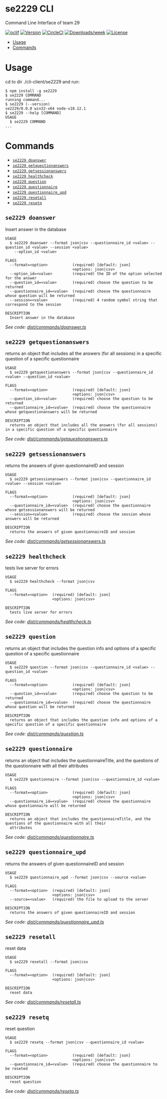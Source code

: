 se2229 CLI
=================

Command Line Interface of team 29

[![oclif](https://img.shields.io/badge/cli-oclif-brightgreen.svg)](https://oclif.io)
[![Version](https://img.shields.io/npm/v/oclif-hello-world.svg)](https://npmjs.org/package/oclif-hello-world)
[![CircleCI](https://circleci.com/gh/oclif/hello-world/tree/main.svg?style=shield)](https://circleci.com/gh/oclif/hello-world/tree/main)
[![Downloads/week](https://img.shields.io/npm/dw/oclif-hello-world.svg)](https://npmjs.org/package/oclif-hello-world)
[![License](https://img.shields.io/npm/l/oclif-hello-world.svg)](https://github.com/oclif/hello-world/blob/main/package.json)

<!-- toc -->
* [Usage](#usage)
* [Commands](#commands)
<!-- tocstop -->
# Usage
<!-- usage -->
cd to dir ./cli-client/se2229 and run:
```sh-session
$ npm install -g se2229
$ se2229 COMMAND
running command...
$ se2229 (--version)
se2229/0.0.0 win32-x64 node-v18.12.1
$ se2229 --help [COMMAND]
USAGE
  $ se2229 COMMAND
...
```
<!-- usagestop -->
# Commands
<!-- commands -->
* [`se2229 doanswer`](#se2229-doanswer)
* [`se2229 getquestionanswers`](#se2229-getquestionanswers)
* [`se2229 getsessionanswers`](#se2229-getsessionanswers)
* [`se2229 healthcheck`](#se2229-healthcheck)
* [`se2229 question`](#se2229-question)
* [`se2229 questionnaire`](#se2229-questionnaire)
* [`se2229 questionnaire_upd`](#se2229-questionnaire_upd)
* [`se2229 resetall`](#se2229-resetall)
* [`se2229 resetq`](#se2229-resetq)

## `se2229 doanswer`

Insert answer in the database

```
USAGE
  $ se2229 doanswer --format json|csv --questionnaire_id <value> --question_id <value> --session <value>
    --option_id <value>

FLAGS
  --format=<option>           (required) [default: json]
                              <options: json|csv>
  --option_id=<value>         (required) the ID of the option selected for the answer
  --question_id=<value>       (required) choose the question to be returned
  --questionnaire_id=<value>  (required) choose the questionnaire whose question will be returned
  --session=<value>           (required) 4 random symbol string that correspond to the session

DESCRIPTION
  Insert answer in the database
```

_See code: [dist/commands/doanswer.ts](https://github.com/cli/se2229/blob/v0.0.0/dist/commands/doanswer.ts)_

## `se2229 getquestionanswers`

returns an object that includes all the answers (for all sessions) in a specific question of a specific questionnaire

```
USAGE
  $ se2229 getquestionanswers --format json|csv --questionnaire_id <value> --question_id <value>

FLAGS
  --format=<option>           (required) [default: json]
                              <options: json|csv>
  --question_id=<value>       (required) choose the question to be returned
  --questionnaire_id=<value>  (required) choose the questionnaire whose getquestionanswers will be returned

DESCRIPTION
  returns an object that includes all the answers (for all sessions) in a specific question of a specific questionnaire
```

_See code: [dist/commands/getquestionanswers.ts](https://github.com/cli/se2229/blob/v0.0.0/dist/commands/getquestionanswers.ts)_

## `se2229 getsessionanswers`

returns the answers of given questionnaireID and session

```
USAGE
  $ se2229 getsessionanswers --format json|csv --questionnaire_id <value> --session <value>

FLAGS
  --format=<option>           (required) [default: json]
                              <options: json|csv>
  --questionnaire_id=<value>  (required) choose the questionnaire whose getsessionanswers will be returned
  --session=<value>           (required) choose the session whose answers will be returned

DESCRIPTION
  returns the answers of given questionnaireID and session
```

_See code: [dist/commands/getsessionanswers.ts](https://github.com/cli/se2229/blob/v0.0.0/dist/commands/getsessionanswers.ts)_

## `se2229 healthcheck`

tests live server for errors

```
USAGE
  $ se2229 healthcheck --format json|csv

FLAGS
  --format=<option>  (required) [default: json]
                     <options: json|csv>

DESCRIPTION
  tests live server for errors
```

_See code: [dist/commands/healthcheck.ts](https://github.com/cli/se2229/blob/v0.0.0/dist/commands/healthcheck.ts)_

## `se2229 question`

returns an object that includes the question info and options of a specific question of a specific questionnaire

```
USAGE
  $ se2229 question --format json|csv --questionnaire_id <value> --question_id <value>

FLAGS
  --format=<option>           (required) [default: json]
                              <options: json|csv>
  --question_id=<value>       (required) choose the question to be returned
  --questionnaire_id=<value>  (required) choose the questionnaire whose question will be returned

DESCRIPTION
  returns an object that includes the question info and options of a specific question of a specific questionnaire
```

_See code: [dist/commands/question.ts](https://github.com/cli/se2229/blob/v0.0.0/dist/commands/question.ts)_

## `se2229 questionnaire`

returns an object that includes the questionnaireTitle, and the questions of the questionnaire with all their attributes

```
USAGE
  $ se2229 questionnaire --format json|csv --questionnaire_id <value>

FLAGS
  --format=<option>           (required) [default: json]
                              <options: json|csv>
  --questionnaire_id=<value>  (required) choose the questionnaire whose questionnaire will be returned

DESCRIPTION
  returns an object that includes the questionnaireTitle, and the questions of the questionnaire with all their
  attributes
```

_See code: [dist/commands/questionnaire.ts](https://github.com/cli/se2229/blob/v0.0.0/dist/commands/questionnaire.ts)_

## `se2229 questionnaire_upd`

returns the answers of given questionnaireID and session

```
USAGE
  $ se2229 questionnaire_upd --format json|csv --source <value>

FLAGS
  --format=<option>  (required) [default: json]
                     <options: json|csv>
  --source=<value>   (required) the file to upload to the server

DESCRIPTION
  returns the answers of given questionnaireID and session
```

_See code: [dist/commands/questionnaire_upd.ts](https://github.com/cli/se2229/blob/v0.0.0/dist/commands/questionnaire_upd.ts)_

## `se2229 resetall`

reset data

```
USAGE
  $ se2229 resetall --format json|csv

FLAGS
  --format=<option>  (required) [default: json]
                     <options: json|csv>

DESCRIPTION
  reset data
```

_See code: [dist/commands/resetall.ts](https://github.com/cli/se2229/blob/v0.0.0/dist/commands/resetall.ts)_

## `se2229 resetq`

reset question

```
USAGE
  $ se2229 resetq --format json|csv --questionnaire_id <value>

FLAGS
  --format=<option>           (required) [default: json]
                              <options: json|csv>
  --questionnaire_id=<value>  (required) choose the questionnaire to be reseted

DESCRIPTION
  reset question
```

_See code: [dist/commands/resetq.ts](https://github.com/cli/se2229/blob/v0.0.0/dist/commands/resetq.ts)_
<!-- commandsstop -->
